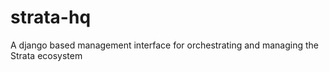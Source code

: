# strata-hq
A django based management interface for orchestrating and managing the Strata ecosystem

